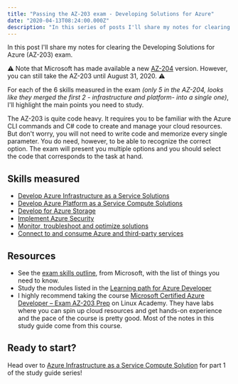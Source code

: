 ```yaml
---
title: "Passing the AZ-203 exam - Developing Solutions for Azure"
date: "2020-04-13T08:24:00.000Z"
description: "In this series of posts I'll share my notes for clearing the AZ-203 exam"
---
```


In this post I'll share my notes for clearing the Developing Solutions for Azure (AZ-203) exam. 

⚠️ Note that Microsoft has made available a new [AZ-204](https://docs.microsoft.com/en-us/learn/certifications/exams/az-204) version. 
However, you can still take the AZ-203 until August 31, 2020. ⚠

For each of the 6 skills measured in the exam *(only 5 in the AZ-204, looks like they merged the first 2 - infrastructure and platform- into a single one)*, I'll highlight the main points you need to study.

The AZ-203 is quite code heavy. It requires you to be familiar with the Azure CLI commands and C# code to create and manage your cloud resources. But don't worry, you will not need to write code and memorize every single parameter. You do need, however, to be able to recognize the correct option. The exam will present you multiple options and you should select the code that corresponds to the task at hand.

## Skills measured

- [Develop Azure Infrastructure as a Service Solutions](../passing-az-203-p1-azure-infrastructure)
- [Develop Azure Platform as a Service Compute Solutions](../passing-az-203-p2-azure-platform-as-service-compute)
- [Develop for Azure Storage](../passing-az-203-p3-azure-storage)
- [Implement Azure Security](../passing-az-203-p4-azure-security)
- [Monitor, troubleshoot and optimize solutions](../passing-az-203-p5-monitor-azure-solutions)
- [Connect to and consume Azure and third-party services](../passing-az-203-p6-connect-3rd-party-services)

## Resources

- See the [exam skills outline](https://query.prod.cms.rt.microsoft.com/cms/api/am/binary/RE3VEHC), from Microsoft, with the list of things you need to know.
- Study the modules listed in the [Learning path for Azure Developer](https://query.prod.cms.rt.microsoft.com/cms/api/am/binary/RWtQqM)
- I highly recommend taking the course [Microsoft Certified Azure Developer – Exam AZ-203 Prep](https://linuxacademy.com/course/microsoft-certified-azure-developer-exam-az-203-prep/) on Linux Academy. They have labs where you can spin up cloud resources and get hands-on experience and the pace of the course is pretty good. Most of the notes in this study guide come from this course.

## Ready to start?

Head over to [Azure Infrastructure as a Service Compute Solution](../passing-az-203-p1-azure-infrastructure) for part 1 of the study guide series!



